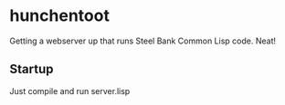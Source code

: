 # hunchentoot
Getting a webserver up that runs Steel Bank Common Lisp code.  Neat!

## Startup
Just compile and run server.lisp

